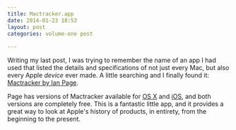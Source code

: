```yaml
---
title: Mactracker.app
date: 2014-01-23 18:53
layout: post
categories: volume-one post
  
---
```



Writing my last post, I was trying to remember the name of an app I had used that listed the details and specifications of not just every Mac, but also every Apple _device_ ever made. A little searching and I finally found it: [Mactracker by Ian Page](http://mactracker.ca). 

Page has versions of Mactracker available for [OS X](https://itunes.apple.com/app/mactracker/id430255202?mt=12) and [iOS](http://itunes.apple.com/app/mactracker/id311421597?mt=8), and both versions are completely free. This is a fantastic little app, and it provides a great way to look at Apple's history of products, in entirety, from the beginning to the present. 
